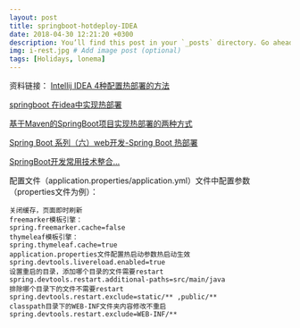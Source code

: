 ```yaml
---
layout: post
title: springboot-hotdeploy-IDEA
date: 2018-04-30 12:21:20 +0300
description: You’ll find this post in your `_posts` directory. Go ahead and edit it and re-build the site to see your changes. # Add post description (optional)
img: i-rest.jpg # Add image post (optional)
tags: [Holidays, lonema]
---
```

资料链接：
[Intellij IDEA 4种配置热部署的方法](https://www.cnblogs.com/jcook/p/6910238.html)

[springboot 在idea中实现热部署](https://blog.csdn.net/xusheng_Mr/article/details/78771746) 

[基于Maven的SpringBoot项目实现热部署的两种方式](https://blog.csdn.net/tengxing007/article/details/72675168)

[Spring Boot 系列（六）web开发-Spring Boot 热部署](https://www.cnblogs.com/magicalSam/p/7196355.html)

[SpringBoot开发常用技术整合...](https://www.imooc.com/video/16717)

配置文件（application.properties/application.yml）文件中配置参数（properties文件为例）：

```
关闭缓存，页面即时刷新
freemarker模板引擎：
spring.freemarker.cache=false
thymeleaf模板引擎：
spring.thymeleaf.cache=true
application.properties文件配置热启动参数热启动生效
spring.devtools.livereload.enabled=true
设置重启的目录，添加哪个目录的文件需要restart
spring.devtools.restart.additional-paths=src/main/java
排除哪个目录下的文件不需要restart
spring.devtools.restart.exclude=static/** ,public/**
classpath目录下的WEB-INF文件夹内容修改不重启
spring.devtools.restart.exclude=WEB-INF/**
```

